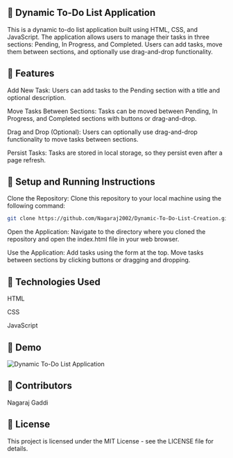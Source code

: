 ## 🌟 Dynamic To-Do List Application

This is a dynamic to-do list application built using HTML, CSS, and JavaScript. The application allows users to manage their tasks in three sections: Pending, In Progress, and Completed. Users can add tasks, move them between sections, and optionally use drag-and-drop functionality.

## 🌟 Features

 Add New Task: Users can add tasks to the Pending section with a title and optional description.
 
Move Tasks Between Sections: Tasks can be moved between Pending, In Progress, and Completed sections with buttons or drag-and-drop.

Drag and Drop (Optional): Users can optionally use drag-and-drop functionality to move tasks between sections.

Persist Tasks: Tasks are stored in local storage, so they persist even after a page refresh.

## 🌟 Setup and Running Instructions
Clone the Repository: Clone this repository to your local machine using the following command:

```bash
git clone https://github.com/Nagaraj2002/Dynamic-To-Do-List-Creation.git
```

Open the Application: Navigate to the directory where you cloned the repository and open the index.html file in your web browser.

Use the Application: Add tasks using the form at the top. Move tasks between sections by clicking buttons or dragging and dropping.


## 🌟 Technologies Used
HTML

CSS

JavaScript

## 🌟 Demo
![Dynamic To-Do List Application](https://drive.google.com/uc?export=view&id=1p_ugHswef0kOfHDXAmq5yPS9tm1bhYXr)


## 🌟 Contributors
Nagaraj Gaddi

## 🌟 License
This project is licensed under the MIT License - see the LICENSE file for details.
